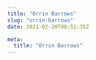 ```yaml
---
title: "Orrin Barrows"
slug: "orrin-barrows"
date: 2021-02-20T06:51:35Z

meta:
  title: "Orrin Barrows"
---
```


